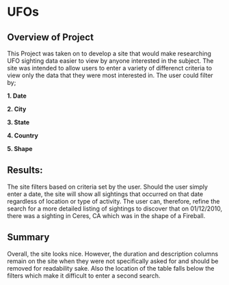# UFOs

## Overview of Project
This Project was taken on to develop a site that would make researching UFO sighting data easier to view by anyone interested in the subject.  The site was intended to allow users to enter a variety of differenct criteria to view only the data that they were most interested in.  The user could filter by;

**1. Date**

**2. City**

**3. State**

**4. Country**

**5. Shape**

## Results:
The site filters based on criteria set by the user.  Should the user simply enter a date, the site will show all sightings that occurred on that date regardless of location or type of activity.  The user can, therefore, refine the search for a more detailed listing of sightings to discover that on 01/12/2010, there was a sighting in Ceres, CA which was in the shape of a Fireball.

## Summary
Overall, the site looks nice.  However, the duration and description columns remain on the site when they were not specifically asked for and should be removed for readability sake.  Also the location of the table falls below the filters which make it difficult to enter a second search.
